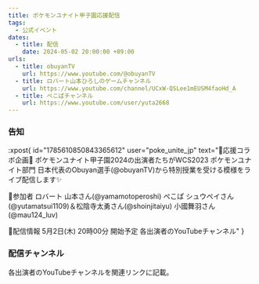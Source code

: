 ```yaml
---
title: ポケモンユナイト甲子園応援配信
tags:
  - 公式イベント
dates:
  - title: 配信
    date: 2024-05-02 20:00:00 +09:00
urls:
  - title: obuyanTV
    url: https://www.youtube.com/@obuyanTV
  - title: ロバート山本ひろしのゲームチャンネル
    url: https://www.youtube.com/channel/UCxW-QSLee1mEUSM4faoHd_A
  - title: ぺこぱチャンネル
    url: https://www.youtube.com/user/yuta2668
---
```


### 告知
:xpost{
  id="1785610850843365612"
  user="poke_unite_jp"
  text="📣応援コラボ企画🎀
ポケモンユナイト甲子園2024の出演者たちがWCS2023 ポケモンユナイト部門 日本代表のObuyan選手(@obuyanTV)から特別授業を受ける模様をライブ配信します✨

🎥参加者
ロバート 山本さん(@yamamotoperoshi)
ぺこぱ シュウペイさん(@yutamatsui1109)＆松陰寺太勇さん(@shoinjitaiyu)
小國舞羽さん(@mau124_luv)

📅配信情報
5月2日(木) 20時00分 開始予定
各出演者のYouTubeチャンネル"
}

### 配信チャンネル
各出演者のYouTubeチャンネルを関連リンクに記載。